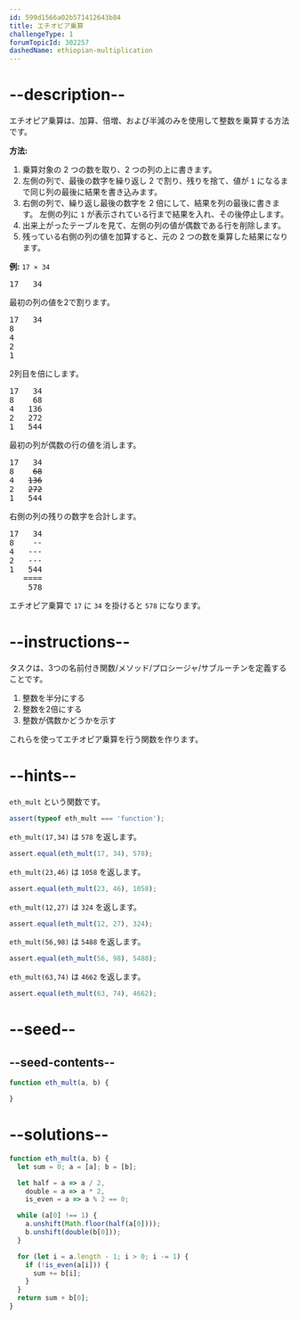 ```yaml
---
id: 599d1566a02b571412643b84
title: エチオピア乗算
challengeType: 1
forumTopicId: 302257
dashedName: ethiopian-multiplication
---
```


# --description--

エチオピア乗算は、加算、倍増、および半減のみを使用して整数を乗算する方法です。

**方法:**

<ol>
  <li>乗算対象の 2 つの数を取り、2 つの列の上に書きます。</li>
  <li>左側の列で、最後の数字を繰り返し 2 で割り、残りを捨て、値が <code>1</code> になるまで同じ列の最後に結果を書き込みます。</li>
  <li>右側の列で、繰り返し最後の数字を 2 倍にして、結果を列の最後に書きます。 左側の列に <code>1</code> が表示されている行まで結果を入れ、その後停止します。</li>
  <li>出来上がったテーブルを見て、左側の列の値が偶数である行を削除します。</li>
  <li>残っている右側の列の値を加算すると、元の 2 つの数を乗算した結果になります。</li>
</ol>

**例:** `17 × 34`

<pre>17   34
</pre>

最初の列の値を2で割ります。

<pre>17   34
8
4
2
1
</pre>

2列目を倍にします。

<pre>17   34
8    68
4   136
2   272
1   544
</pre>

最初の列が偶数の行の値を消します。

<pre>17   34
8    <strike>68</strike>
4   <strike>136</strike>
2   <strike>272</strike>
1   544
</pre>

右側の列の残りの数字を合計します。

<!-- markdownlint-disable MD003 -->

<pre>17   34
8    --
4   ---
2   ---
1   544
   ====
    578
</pre>

<!-- markdownlint-enable MD003 -->

エチオピア乗算で `17` に `34` を掛けると `578` になります。

# --instructions--

タスクは、3つの名前付き関数/メソッド/プロシージャ/サブルーチンを定義することです。

<ol>
  <li>整数を半分にする</li>
  <li>整数を2倍にする</li>
  <li>整数が偶数かどうかを示す</li>
</ol>

これらを使ってエチオピア乗算を行う関数を作ります。

<!-- markdownlint-disable MD046-->

# --hints--

`eth_mult` という関数です。

```js
assert(typeof eth_mult === 'function');
```

`eth_mult(17,34)` は `578` を返します。

```js
assert.equal(eth_mult(17, 34), 578);
```

`eth_mult(23,46)` は `1058` を返します。

```js
assert.equal(eth_mult(23, 46), 1058);
```

`eth_mult(12,27)` は `324` を返します。

```js
assert.equal(eth_mult(12, 27), 324);
```

`eth_mult(56,98)` は `5488` を返します。

```js
assert.equal(eth_mult(56, 98), 5488);
```

`eth_mult(63,74)` は `4662` を返します。

```js
assert.equal(eth_mult(63, 74), 4662);
```

# --seed--

## --seed-contents--

```js
function eth_mult(a, b) {

}
```

# --solutions--

```js
function eth_mult(a, b) {
  let sum = 0; a = [a]; b = [b];

  let half = a => a / 2,
    double = a => a * 2,
    is_even = a => a % 2 == 0;

  while (a[0] !== 1) {
    a.unshift(Math.floor(half(a[0])));
    b.unshift(double(b[0]));
  }

  for (let i = a.length - 1; i > 0; i -= 1) {
    if (!is_even(a[i])) {
      sum += b[i];
    }
  }
  return sum + b[0];
}
```

